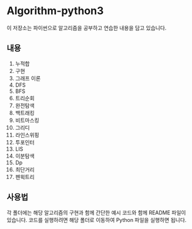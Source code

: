 # Algorithm-python3
이 저장소는 파이썬으로 알고리즘을 공부하고 연습한 내용을 담고 있습니다.

## 내용
1. 누적합
2. 구현
3. 그래프 이론
4. DFS
5. BFS
6. 트리순회
7. 완전탐색
8. 백트래킹
9. 비트마스킹
10. 그리디
11. 라인스위핑
12. 투포인터
13. LIS
14. 이분탐색
15. Dp
16. 최단거리
17. 펜윅트리

## 사용법

각 폴더에는 해당 알고리즘의 구현과 함께 간단한 예시 코드와 함께 README 파일이 있습니다. 코드를 실행하려면 해당 폴더로 이동하여 Python 파일을 실행하면 됩니다.
